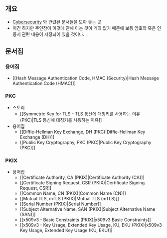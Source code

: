 ## 개요

- [Cybersecurity](https://www.cisco.com/c/en/us/products/security/what-is-cybersecurity.html) 와 관련된 문서들을 모아 놓는 곳
- 이긴 하지만 주인장이 이것에 관해 아는 것이 거의 없기 때문에 보통 암호학 혹은 인증서 관련 내용이 저장되어 있을 것이다.

## 문서집

### 용어집

- [[Hash Message Authentication Code, HMAC (Security)|Hash Message Authentication Code (HMAC)]]

### PKC

- 스토리
	- [[Symmetric Key for TLS - TLS 통신에 대칭키를 사용하는 이유 (PKC)|TLS 통신에 대칭키를 사용하는 이유]]
- 용어집
	- [[Diffie-Hellman Key Exchange, DH (PKC)|Diffie-Hellman Key Exchange (DH)]]
	- [[Public Key Cryptography, PKC (PKC)|Public Key Cryptography (PKC)]]

### PKIX

- 용어집
	- [[Certificate Authority, CA (PKIX)|Certificate Authority (CA)]]
	- [[Certificate Signing Request, CSR (PKIX)|Certificate Signing Request, CSR]]
	- [[Common Name, CN (PKIX)|Common Name (CN)]]
	- [[Mutual TLS, mTLS (PKIX)|Mutual TLS (mTLS)]]
	- [[Serial Number (PKIX)|Serial Number]]
	- [[Subject Alternative Name, SAN (PKIX)|Subject Alternative Name (SAN)]]
	- [[x509v3 - Basic Constraints (PKIX)|x509v3 Basic Constraints]]
	- [[x509v3 - Key Usage, Extended Key Usage, KU, EKU (PKIX)|x509v3 Key Usage, Extended Key Usage (KU, EKU)]]